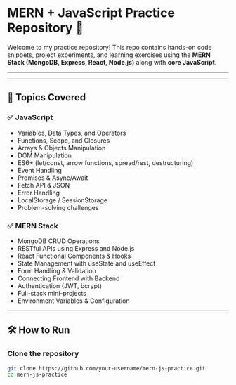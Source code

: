 # MERN + JavaScript Practice Repository 🚀

Welcome to my practice repository! This repo contains hands-on code snippets, project experiments, and learning exercises using the **MERN Stack (MongoDB, Express, React, Node.js)** along with **core JavaScript**.

---

---

## 📌 Topics Covered

### ✅ JavaScript
- Variables, Data Types, and Operators
- Functions, Scope, and Closures
- Arrays & Objects Manipulation
- DOM Manipulation
- ES6+ (let/const, arrow functions, spread/rest, destructuring)
- Event Handling
- Promises & Async/Await
- Fetch API & JSON
- Error Handling
- LocalStorage / SessionStorage
- Problem-solving challenges

### ✅ MERN Stack
- MongoDB CRUD Operations
- RESTful APIs using Express and Node.js
- React Functional Components & Hooks
- State Management with useState and useEffect
- Form Handling & Validation
- Connecting Frontend with Backend
- Authentication (JWT, bcrypt)
- Full-stack mini-projects
- Environment Variables & Configuration

---

## 🛠️ How to Run

### Clone the repository

```bash
git clone https://github.com/your-username/mern-js-practice.git
cd mern-js-practice


